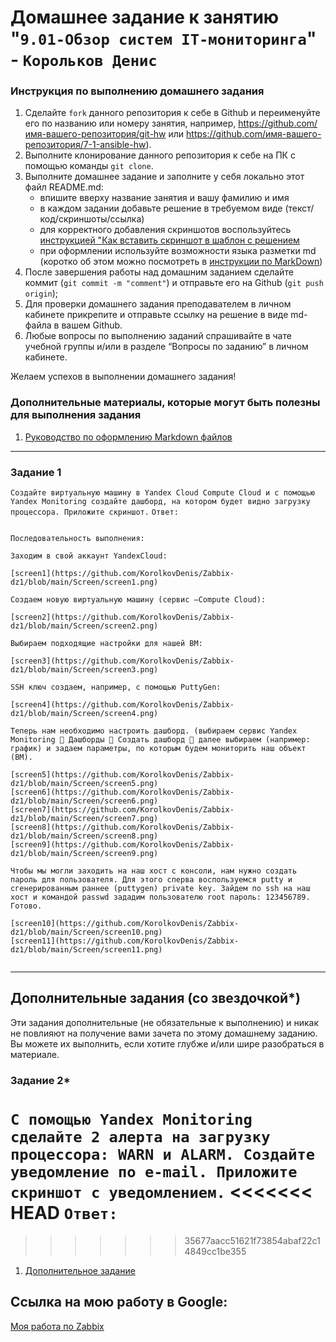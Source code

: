 # Домашнее задание к занятию "`9.01-Обзор систем IT-мониторинга`" - `Корольков Денис`


### Инструкция по выполнению домашнего задания

   1. Сделайте `fork` данного репозитория к себе в Github и переименуйте его по названию или номеру занятия, например, https://github.com/имя-вашего-репозитория/git-hw или  https://github.com/имя-вашего-репозитория/7-1-ansible-hw).
   2. Выполните клонирование данного репозитория к себе на ПК с помощью команды `git clone`.
   3. Выполните домашнее задание и заполните у себя локально этот файл README.md:
      - впишите вверху название занятия и вашу фамилию и имя
      - в каждом задании добавьте решение в требуемом виде (текст/код/скриншоты/ссылка)
      - для корректного добавления скриншотов воспользуйтесь [инструкцией "Как вставить скриншот в шаблон с решением](https://github.com/netology-code/sys-pattern-homework/blob/main/screen-instruction.md)
      - при оформлении используйте возможности языка разметки md (коротко об этом можно посмотреть в [инструкции  по MarkDown](https://github.com/netology-code/sys-pattern-homework/blob/main/md-instruction.md))
   4. После завершения работы над домашним заданием сделайте коммит (`git commit -m "comment"`) и отправьте его на Github (`git push origin`);
   5. Для проверки домашнего задания преподавателем в личном кабинете прикрепите и отправьте ссылку на решение в виде md-файла в вашем Github.
   6. Любые вопросы по выполнению заданий спрашивайте в чате учебной группы и/или в разделе “Вопросы по заданию” в личном кабинете.
   
Желаем успехов в выполнении домашнего задания!
   
### Дополнительные материалы, которые могут быть полезны для выполнения задания

1. [Руководство по оформлению Markdown файлов](https://gist.github.com/Jekins/2bf2d0638163f1294637#Code)

---

### Задание 1

`Создайте виртуальную машину в Yandex Cloud Compute Cloud и с помощью Yandex Monitoring создайте дашборд, на котором будет видно загрузку процессора.
Приложите скриншот.`
`Ответ:`

```

Последовательность выполнения:

Заходим в свой аккаунт YandexCloud:  

[screen1](https://github.com/KorolkovDenis/Zabbix-dz1/blob/main/Screen/screen1.png)

Создаем новую виртуальную машину (сервис –Compute Cloud):

[screen2](https://github.com/KorolkovDenis/Zabbix-dz1/blob/main/Screen/screen2.png)

Выбираем подходящие настройки для нашей ВМ:

[screen3](https://github.com/KorolkovDenis/Zabbix-dz1/blob/main/Screen/screen3.png)

SSH ключ создаем, например, с помощью PuttyGen:

[screen4](https://github.com/KorolkovDenis/Zabbix-dz1/blob/main/Screen/screen4.png)

Теперь нам необходимо настроить дашборд. (выбираем сервис Yandex Monitoring  Дашборды  Создать дашборд  далее выбираем (например: график) и задаем параметры, по которым будем мониторить наш объект (ВМ).

[screen5](https://github.com/KorolkovDenis/Zabbix-dz1/blob/main/Screen/screen5.png)
[screen6](https://github.com/KorolkovDenis/Zabbix-dz1/blob/main/Screen/screen6.png)
[screen7](https://github.com/KorolkovDenis/Zabbix-dz1/blob/main/Screen/screen7.png)
[screen8](https://github.com/KorolkovDenis/Zabbix-dz1/blob/main/Screen/screen8.png)
[screen9](https://github.com/KorolkovDenis/Zabbix-dz1/blob/main/Screen/screen9.png)

Чтобы мы могли заходить на наш хост с консоли, нам нужно создать пароль для пользователя. Для этого сперва воспользуемся putty и сгенерированным раннее (puttygen) private key. Зайдем по ssh на наш хост и командой passwd зададим пользователю root пароль: 123456789. Готово.

[screen10](https://github.com/KorolkovDenis/Zabbix-dz1/blob/main/Screen/screen10.png)
[screen11](https://github.com/KorolkovDenis/Zabbix-dz1/blob/main/Screen/screen11.png)


```

---
## Дополнительные задания (со звездочкой*)

Эти задания дополнительные (не обязательные к выполнению) и никак не повлияют на получение вами зачета по этому домашнему заданию. Вы можете их выполнить, если хотите глубже и/или шире разобраться в материале.

### Задание 2*

`С помощью Yandex Monitoring сделайте 2 алерта на загрузку процессора: WARN и ALARM. Создайте уведомление по e-mail.
Приложите скриншот с уведомлением.`
<<<<<<< HEAD
`Ответ:`
=======

>>>>>>> 35677aacc51621f73854abaf22c14849cc1be355
1. [Дополнительное задание]()

## Ссылка на мою работу в Google:

[Моя работа по Zabbix]()
